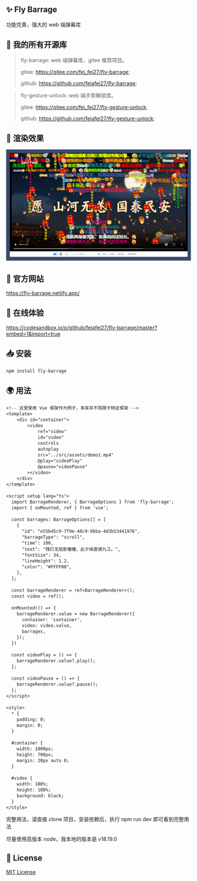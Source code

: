 ## ✨ Fly Barrage

功能完善，强大的 web 端弹幕库

## 🎉 我的所有开源库
> fly-barrage: web 端弹幕库，gitee 推荐项目。
>
> gitee: https://gitee.com/fei_fei27/fly-barrage;
>
> github: https://github.com/feiafei27/fly-barrage;

> fly-gesture-unlock: web 端手势解锁库。
>
> gitee: https://gitee.com/fei_fei27/fly-gesture-unlock;
>
> github: https://github.com/feiafei27/fly-gesture-unlock;

## 🎥 渲染效果

![渲染效果](./public/imgs/0001.png)

## 📝 官方网站

<https://fly-barrage.netlify.app/>

## 🎄 在线体验

<https://codesandbox.io/p/github/feiafei27/fly-barrage/master?embed=1&import=true>

## 📥 安装

```bash
npm install fly-barrage
```

## 🌍 用法
```vue
<!-- 这里使用 Vue 框架作为例子，本库并不局限于特定框架 -->
<template>
    <div id="container">
        <video
            ref="video"
            id="video"
            controls
            autoplay
            src="../src/assets/demo1.mp4"
            @play="videoPlay"
            @pause="videoPause"
        ></video>
    </div>
</template>

<script setup lang="ts">
  import BarrageRenderer, { BarrageOptions } from 'fly-barrage';
  import { onMounted, ref } from 'vue';

  const barrages: BarrageOptions[] = [
    {
      "id": "e55b45c9-7f9e-48c9-9bba-4d3b53441976",
      "barrageType": "scroll",
      "time": 100,
      "text": "残灯无焰影幢幢，此夕闻君谪九江。",
      "fontSize": 34,
      "lineHeight": 1.2,
      "color": "#FFFF00",
    },
  ];

  const barrageRenderer = ref<BarrageRenderer>();
  const video = ref();

  onMounted(() => {
    barrageRenderer.value = new BarrageRenderer({
      container: 'container',
      video: video.value,
      barrages,
    });
  })

  const videoPlay = () => {
    barrageRenderer.value?.play();
  };

  const videoPause = () => {
    barrageRenderer.value?.pause();
  };
</script>

<style>
  * {
    padding: 0;
    margin: 0;
  }

  #container {
    width: 1000px;
    height: 700px;
    margin: 20px auto 0;
  }

  #video {
    width: 100%;
    height: 100%;
    background: black;
  }
</style>
```
完整用法，请直接 clone 项目，安装依赖后，执行 npm run dev 即可看到完整用法

尽量使用高版本 node，我本地的版本是 v18.19.0

## 🌲 License
[MIT License](LICENSE)
